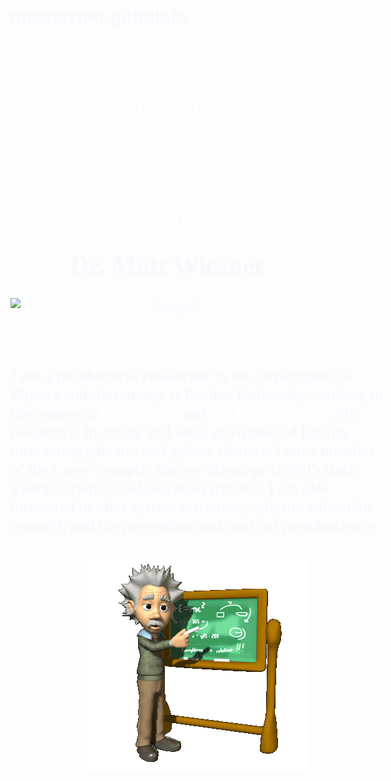# mpwiesner.github.io
<html>
<head>
<title>Matt Wiesner</title>
<link rel="shortcut icon" href="galaxy3.ico">

<BODY background="Galaxies.png" text="F8F8FF" link="00CCFF" vlink="800080" alink="FF0000" >
<center>

<html>
<head>
<style>
ul {
    float: left;
    width: 100%;
    font-size:120%;
    padding: 0;
    margin: 0;
    list-style-type: none;
}

a.one {
    float: center;
    width: 6em;
    text-decoration: none;
    color: white;
    background-color: gray;
    padding: 0.2em 0.6em;
    border-right: 1px solid white;
    border-right-style: inset;
}

a.two {
    float: center;
    text-decoration: underline;
    color: #FFFFCC;
}


h1{
font-size: 250%;
}

h2{background-color:black;
   font-size: 100%;
   width: 61em;
   height: 52em;
   border-right: 1px solid gray;
   border-left: 1px solid gray;
   border-right-style: inset;
  
}

h3{
font-size:120%;
width: 35em;
}


a.one:hover {
    color: black;
    background-color: white;
}

a.two:hover {
    color: red;
}


li {
    display: inline;
}
</style>
</head>

<h2>

<br>
<div style="margin:0 auto; text-align:center;">
<ul>
<li><a class="one" href="http://www.ben.edu">About</a></li>
<li><a class="one" href="https://mpwiesner.github.io/~mwiesner/code.html">Code</a></li>
<li><a class="one" href="https://mpwiesner.github.io/~mwiesner/contact.html">Contact</a></li>
<li><a class="one" href="Online_CV.pdf" target="_blank">CV</a></li>
<li><a class="one" href="http://nicadd.niu.edu/~mwiesner" target="_blank">NIU Website</a></li>
<li><a class="one" href="http://web.ics.purdue.edu/~mwiesner/outreach.html">Outreach</a></li>
<li><a class="one" href="http://web.ics.purdue.edu/~mwiesner/publications.html">Publications</a></li>
<li><a class="one" href="http://web.ics.purdue.edu/~mwiesner/research.html">Research</a></li>
<li><a class="one" href="http://web.ics.purdue.edu/~mwiesner/smap.html">SMAP</a></li>
<li><a class="one" href="http://web.ics.purdue.edu/~mwiesner/teaching.html">Teaching</a></li>
</ul>
</div> 
</p>

<br>


<center><h1><FONT FACE="bookman"> Dr. Matt Wiesner </h1></font></center>


<img src="Matt_lensing_small.JPG" style="display:block; margin-left:auto; margin-right:auto;" ALT=image/>
<br><br>
<div style="margin:0 auto; text-align:left; width:600px;"> 

<div style="margin:0 auto; text-align:left; width:600px;"> 


<style>
a {
    float: center;
    text-decoration: none;
    color: white;
}
</style>
<h3><FONT FACE="bookman"> 
I am a postdoctoral researcher in the Department of Physics and Astronomy at Purdue University, working in the groups of <a class="two" href="http://www.physics.purdue.edu/~cui/"> Dr. Wei Cui </a> and <a class="two" href="http://basov.physics.purdue.edu/index.html"> Dr. John Peterson</a>.  My research is in strong and weak gravitational lensing, interacting galaxies and galaxy clusters.  I am a member of the Large Synoptic Survey Telescope (LSST) Dark Energy Science Collaboration (DESC).  I am also interested in solar system astronomy, physics education research and the prevention and study of pseudoscience.  
<br><br>
<img src="Einstein2.gif" style="display:block; margin-left:auto; margin-right:auto;" ALT=image/>
</h3>
</font>
</div>

</h2>
</body>

